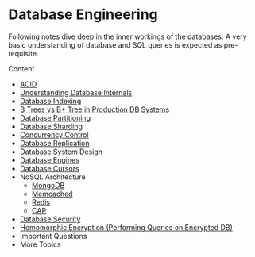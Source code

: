 # Database Engineering

Following notes dive deep in the inner workings of the databases.
A very basic understanding of database and SQL queries is expected as pre-requisite.

Content

- [ACID](acid.md)
- [Understanding Database Internals](internals.md)
- [Database Indexing](indexing.md)
- [B Trees vs B+ Tree in Production DB Systems](btrees.md)
- [Database Partitioning](partitioning.md)
- [Database Sharding](sharding.md)
- [Concurrency Control](concurrency_control.md)
- [Database Replication](replication.md)
- Database System Design
- [Database Engines](engines.md)
- [Database Cursors](cursors.md)
- NoSQL Architecture
    - [MongoDB](mongodb.md)
    - [Memcached](memcached.md)
    - [Redis](redis.md)
    -  [CAP](../../sd/consistency/cap.md)
- [Database Security](security.md)
- [Homomorphic Encryption (Performing Queries on Encrypted DB)](homomorphic.md)
- Important Questions
- More Topics